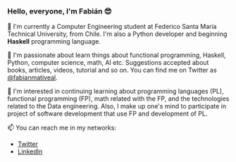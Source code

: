 ### Hello, everyone, I'm Fabián 😎

🔭 I'm currently a Computer Engineering student at Federico Santa María Technical University, from Chile. I'm also a Python developer and beginning **Haskell** programming language.

🌱 I'm passionate about learn things about functional programming, Haskell, Python, computer science, math, AI etc. Suggestions accepted about books, articles, videos, tutorial and so on. You can find me on Twitter as [@fabianmativeal](https://twitter.com/fabianmativeal).

👐 I'm interested in continuing learning about programming languages (PL), functional programming (FP), math related with the FP, and the technologies related to the Data engineering. Also, I make up one's mind to participate in project of software development that use FP and development of  PL.
 
 📫 You can reach me in my networks: 
  - [Twitter](https://twitter.com/fabianmativeal)
  - [LinkedIn](https://www.linkedin.com/in/fabian-vega-alcota/)

<!--
**FabianVegaA/FabianVegaA** is a ✨ _special_ ✨ repository because its `README.md` (this file) appears on your GitHub profile.

Here are some ideas to get you started:

- 🔭 I’m currently working on ...
- 🌱 I’m currently learning ...
- 👯 I’m looking to collaborate on ...
- 🤔 I’m looking for help with ...
- 💬 Ask me about ...
- 📫 How to reach me: ...
- 😄 Pronouns: ...
- ⚡ Fun fact: ...
-->
